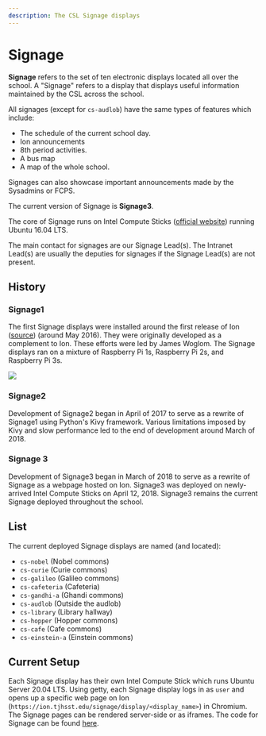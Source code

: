 ```yaml
---
description: The CSL Signage displays
---
```


# Signage

**Signage** refers to the set of ten electronic displays located all over the school. A "Signage" refers to a display that displays useful information maintained by the CSL across the school.

All signages (except for `cs-audlob`) have the same types of features which include:

* The schedule of the current school day.
* Ion announcements
* 8th period activities.
* A bus map
* A map of the whole school.

Signages can also showcase important announcements made by the Sysadmins or FCPS.

The current version of Signage is **Signage3**.

The core of Signage runs on Intel Compute Sticks ([official website](https://www.intel.com/content/www/us/en/products/boards-kits/compute-stick.html)) running Ubuntu 16.04 LTS.

The main contact for signages are our Signage Lead(s). The Intranet Lead(s) are usually the deputies for signages if the Signage Lead(s) are not present.

## History

### Signage1

The first Signage displays were installed around the first release of Ion ([source](https://tjhsst.edu/\~jwoglom/ion.pdf)) (around May 2016). They were originally developed as a complement to Ion. These efforts were led by James Woglom. The Signage displays ran on a mixture of Raspberry Pi 1s, Raspberry Pi 2s, and Raspberry Pi 3s.

![](../../.gitbook/assets/signage1.png)

### Signage2

Development of Signage2 began in April of 2017 to serve as a rewrite of Signage1 using Python's Kivy framework. Various limitations imposed by Kivy and slow performance led to the end of development around March of 2018.

### Signage 3

Development of Signage3 began in March of 2018 to serve as a rewrite of Signage as a webpage hosted on Ion. Signage3 was deployed on newly-arrived Intel Compute Sticks on April 12, 2018. Signage3 remains the current Signage deployed throughout the school.

## List

The current deployed Signage displays are named (and located):

* `cs-nobel` (Nobel commons)
* `cs-curie` (Curie commons)
* `cs-galileo` (Galileo commons)
* `cs-cafeteria` (Cafeteria)
* `cs-gandhi-a` (Ghandi commons)
* `cs-audlob` (Outside the audlob)
* `cs-library` (Library hallway)
* `cs-hopper` (Hopper commons)
* `cs-cafe` (Cafe commons)
* `cs-einstein-a` (Einstein commons)

## Current Setup

Each Signage display has their own Intel Compute Stick which runs Ubuntu Server 20.04 LTS. Using getty, each Signage display logs in as `user` and opens up a specific web page on Ion (`https://ion.tjhsst.edu/signage/display/<display_name>`) in Chromium. The Signage pages can be rendered server-side or as iframes. The code for Signage can be found [here](https://github.com/tjcsl/ion/tree/master/intranet/apps/signage).

